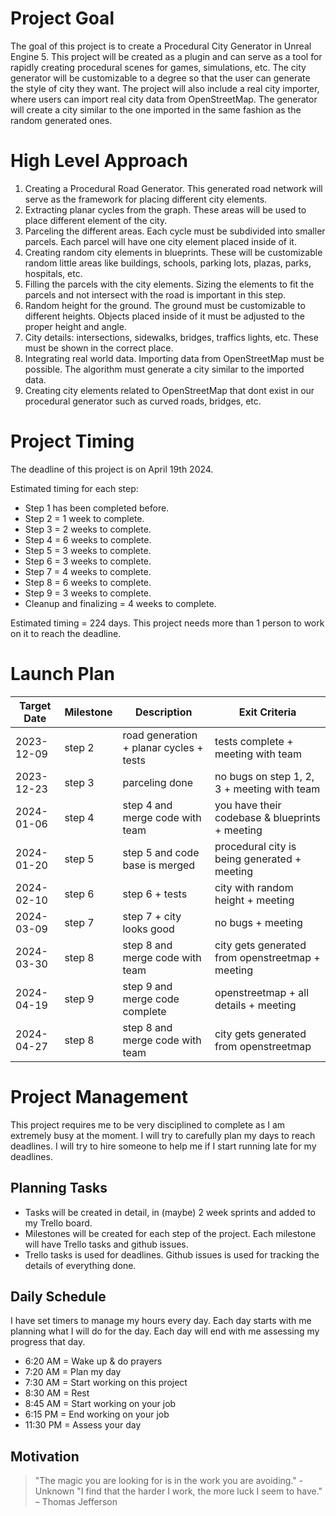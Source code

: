 # Project Goal

The goal of this project is to create a Procedural City Generator in Unreal Engine 5. This project will be created as a plugin and can serve as a tool for rapidly creating procedural scenes for games, simulations, etc. The city generator will be customizable to a degree so that the user can generate the style of city they want. The project will also include a real city importer, where users can import real city data from OpenStreetMap. The generator will create a city similar to the one imported in the same fashion as the random generated ones.

# High Level Approach

1. Creating a Procedural Road Generator. This generated road network will serve as the framework for placing different city elements.
2. Extracting planar cycles from the graph. These areas will be used to place different element of the city.
3. Parceling the different areas. Each cycle must be subdivided into smaller parcels. Each parcel will have one city element placed inside of it.
4. Creating random city elements in blueprints. These will be customizable random little areas like buildings, schools, parking lots, plazas, parks, hospitals, etc.
5. Filling the parcels with the city elements. Sizing the elements to fit the parcels and not intersect with the road is important in this step.
6. Random height for the ground. The ground must be customizable to different heights. Objects placed inside of it must be adjusted to the proper height and angle.
7. City details: intersections, sidewalks, bridges, traffics lights, etc. These must be shown in the correct place.
8. Integrating real world data. Importing data from OpenStreetMap must be possible. The algorithm must generate a city similar to the imported data.
9. Creating city elements related to OpenStreetMap that dont exist in our procedural generator such as curved roads, bridges, etc.

# Project Timing

The deadline of this project is on April 19th 2024.

Estimated timing for each step:

* Step 1 has been completed before.
* Step 2 = 1 week to complete.
* Step 3 = 2 weeks to complete.
* Step 4 = 6 weeks to complete.
* Step 5 = 3 weeks to complete.
* Step 6 = 3 weeks to complete.
* Step 7 = 4 weeks to complete.
* Step 8 = 6 weeks to complete.
* Step 9 = 3 weeks to complete.
* Cleanup and finalizing = 4 weeks to complete.

Estimated timing = 224 days. This project needs more than 1 person to work on it to reach the deadline.

# Launch Plan

| Target Date    | Milestone    | Description    | Exit Criteria    |
|----------------|--------------|----------------|------------------|
| 2023-12-09 | step 2 | road generation + planar cycles + tests | tests complete + meeting with team |
| 2023-12-23 | step 3 | parceling done | no bugs on step 1, 2, 3 + meeting with team |
| 2024-01-06 | step 4 | step 4 and merge code with team | you have their codebase & blueprints + meeting |
| 2024-01-20 | step 5 | step 5 and code base is merged | procedural city is being generated + meeting |
| 2024-02-10 | step 6 | step 6 + tests | city with random height + meeting |
| 2024-03-09 | step 7 | step 7 + city looks good | no bugs + meeting |
| 2024-03-30 | step 8 | step 8 and merge code with team | city gets generated from openstreetmap + meeting |
| 2024-04-19 | step 9 | step 9 and merge code complete | openstreetmap + all details + meeting |
| 2024-04-27 | step 8 | step 8 and merge code with team | city gets generated from openstreetmap |

# Project Management

This project requires me to be very disciplined to complete as I am extremely busy at the moment. I will try to carefully plan my days to reach deadlines. I will try to hire someone to help me if I start running late for my deadlines.

## Planning Tasks

* Tasks will be created in detail, in (maybe) 2 week sprints and added to my Trello board. 
* Milestones will be created for each step of the project. Each milestone will have Trello tasks and github issues.
* Trello tasks is used for deadlines. Github issues is used for tracking the details of everything done. 

## Daily Schedule

I have set timers to manage my hours every day. Each day starts with me planning what I will do for the day. Each day will end with me assessing my progress that day.

* 6:20 AM = Wake up & do prayers
* 7:20 AM = Plan my day
* 7:30 AM = Start working on this project
* 8:30 AM = Rest
* 8:45 AM = Start working on your job
* 6:15 PM = End working on your job
* 11:30 PM = Assess your day

## Motivation

> "The magic you are looking for is in the work you are avoiding." - Unknown
> "I find that the harder I work, the more luck I seem to have." – Thomas Jefferson